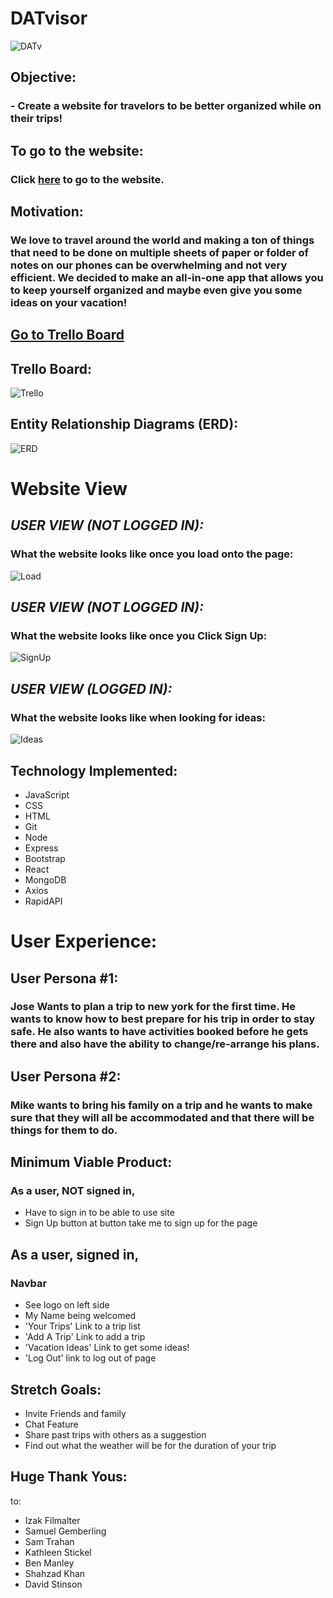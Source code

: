 # DATvisor
![DATv](https://i.imgur.com/bcYXOOF.png)
##
## Objective:
### - Create a website for travelors to be better organized while on their trips!
##
##
##
## To go to the website:
### Click [here]() to go to the website.
##
##
## Motivation:
### We love to travel around the world and making a ton of things that need to be done on multiple sheets of paper or folder of notes on our phones can be overwhelming and not very efficient. We decided to make an all-in-one app that allows you to keep yourself organized and maybe even give you some ideas on your vacation!
##
##
## [Go to Trello Board](https://trello.com/b/ViYZsTjA/dat-travel)

## Trello Board: 
![Trello](https://i.imgur.com/R3Zpbpm.png)

## Entity Relationship Diagrams (ERD):
![ERD](https://i.imgur.com/PEwLvC3.png)


# Website View

## *_USER VIEW (NOT LOGGED IN):_*
### What the website looks like once you load onto the page:
![Load](https://i.imgur.com/fjSshY0.png)

## *_USER VIEW (NOT LOGGED IN):_*
### What the website looks like once you Click Sign Up:
![SignUp](https://i.imgur.com/mzbKOP8.png)

## *_USER VIEW (LOGGED IN):_*
### What the website looks like when looking for ideas:
![Ideas](https://i.imgur.com/2LCrMbX.png)

## Technology Implemented:
- JavaScript
- CSS
- HTML
- Git 
- Node
- Express
- Bootstrap
- React
- MongoDB
- Axios
- RapidAPI

# User Experience:
## User Persona #1:
### Jose Wants to plan a trip to new york for the first time. He wants to know how to best prepare for his trip in order to stay safe. He also wants to have activities booked before he gets there and also have the ability to change/re-arrange his plans.

## User Persona #2:
### Mike wants to bring his family on a trip and he wants to make sure that they will all be accommodated and that there will be things for them to do.

## Minimum Viable Product:
### As a user, NOT signed in, 

- Have to sign in to be able to use site
- Sign Up button at button take me to sign up for the page


## As a user, signed in, 

### Navbar
- See logo on left side
- My Name being welcomed
- 'Your Trips' Link to a trip list
- 'Add A Trip' Link to add a trip
- 'Vacation Ideas' Link to get some ideas!
- 'Log Out' link to log out of page

## Stretch Goals:
- Invite Friends and family
- Chat Feature
- Share past trips with others as a suggestion
- Find out what the weather will be for the duration of your trip

## Huge Thank Yous: 
to:
- Izak Filmalter
- Samuel Gemberling
- Sam Trahan
- Kathleen Stickel
- Ben Manley
- Shahzad Khan
- David Stinson
